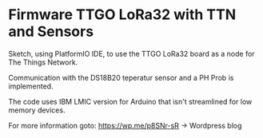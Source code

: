 # Firmware TTGO LoRa32 with TTN and Sensors

Sketch, using PlatformIO IDE, to use the TTGO LoRa32 board as a node for The Things Network.

Communication with the DS18B20 teperatur sensor and a PH Prob is implemented.

The code uses IBM LMIC version for Arduino that isn't streamlined for low memory devices.

For more information goto:  https://wp.me/p8SNr-sR  -> Wordpress blog
